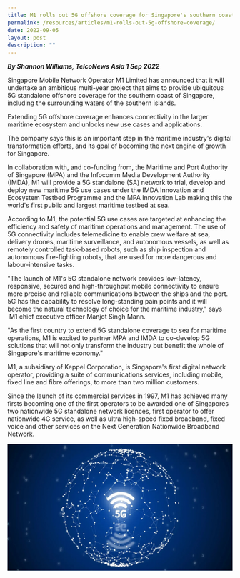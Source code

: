 ```yaml
---
title: M1 rolls out 5G offshore coverage for Singapore's southern coast
permalink: /resources/articles/m1-rolls-out-5g-offshore-coverage/
date: 2022-09-05
layout: post
description: ""
---
```

***By Shannon Williams, TelcoNews Asia
1 Sep 2022***

Singapore Mobile Network Operator M1 Limited has announced that it will undertake an ambitious multi-year project that aims to provide ubiquitous 5G standalone offshore coverage for the southern coast of Singapore, including the surrounding waters of the southern islands.

Extending 5G offshore coverage enhances connectivity in the larger maritime ecosystem and unlocks new use cases and applications.

The company says this is an important step in the maritime industry's digital transformation efforts, and its goal of becoming the next engine of growth for Singapore.

In collaboration with, and co-funding from, the Maritime and Port Authority of Singapore (MPA) and the Infocomm Media Development Authority (IMDA), M1 will provide a 5G standalone (SA) network to trial, develop and deploy new maritime 5G use cases under the IMDA Innovation and Ecosystem Testbed Programme and the MPA Innovation Lab making this the world's first public and largest maritime testbed at sea.

According to M1, the potential 5G use cases are targeted at enhancing the efficiency and safety of maritime operations and management. The use of 5G connectivity includes telemedicine to enable crew welfare at sea, delivery drones, maritime surveillance, and autonomous vessels, as well as remotely controlled task-based robots, such as ship inspection and autonomous fire-fighting robots, that are used for more dangerous and labour-intensive tasks.

"The launch of M1's 5G standalone network provides low-latency, responsive, secured and high-throughput mobile connectivity to ensure more precise and reliable communications between the ships and the port. 5G has the capability to resolve long-standing pain points and it will become the natural technology of choice for the maritime industry," says  M1 chief executive officer Manjot Singh Mann.

"As the first country to extend 5G standalone coverage to sea for maritime operations, M1 is excited to partner MPA and IMDA to co-develop 5G solutions that will not only transform the industry but benefit the whole of Singapore's maritime economy."

M1, a subsidiary of Keppel Corporation, is Singapore's first digital network operator, providing a suite of communications services, including mobile, fixed line and fibre offerings, to more than two million customers.

Since the launch of its commercial services in 1997, M1 has achieved many firsts becoming one of the first operators to be awarded one of Singapores two nationwide 5G standalone network licences, first operator to offer nationwide 4G service, as well as ultra high-speed fixed broadband, fixed voice and other services on the Next Generation Nationwide Broadband Network.

![m1 and 5G offshore coverage pic](/images/articles/M1%20rolls%20out%205G%20offshore%20coverage.jpg)

